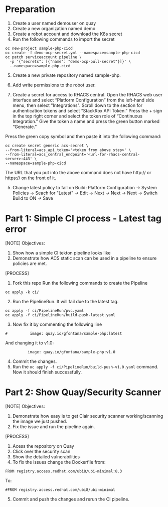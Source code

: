 
# Preparation

1. Create a user named demouser on quay
2. Create a new organization named demo
3. Create a robot account and download the K8s secret
4. Run the following commands to import the secret
```
oc new-project sample-php-cicd
oc create -f demo-ocp-secret.yml --namespace=sample-php-cicd
oc patch serviceaccount pipeline \
  -p '{"secrets": [{"name": "demo-ocp-pull-secret"}]}' \
  --namespace=sample-php-cicd
```
5. Create a new private repository named sample-php.
6. Add write permissions to the robot user. 


4. Create a secret for access to RHACS central. Open the RHACS web user interface and select “Platform Configuration” from the left-hand side menu, then select "Integrations". Scroll down to the section for authentication tokens and select “StackRox API Token.” Press the + sign in the top right corner and select the token role of “Continuous Integration.” Give the token a name and press the green button marked “Generate.” 

Press the green copy symbol and then paste it into the following command:

```
oc create secret generic acs-secret \
--from-literal=acs_api_token='<token from above step>' \
--from-literal=acs_central_endpoint='<url-for-rhacs-central-server>:443' \
--namespace=sample-php-cicd
```

The URL that you put into the above command does not have http:// or https:// on the front of it.

5. Change latest policy to fail on Build: Platform Configuration -> System Policies -> Seach for "Latest" -> Edit -> Next -> Next -> Next -> Switch Build to ON -> Save

# Part 1: Simple CI process - Latest tag error

[NOTE]
Objectives: 
1. Show how a simple CI tekton pipeline looks like
2. Demonstrate how ACS static scan can be used in a pipeline to ensure policies are met.

[PROCESS]
1. Fork this repo
Run the following commands to create the Pipeline
```
oc apply -k ci/
```

2. Run the PipelineRun. It will fail due to the latest tag.

```
oc apply -f ci/PipelineRun/pvc.yaml
oc apply -f ci/PipelineRun/build-push-latest.yaml 
```

3. Now fix it by commenting the following line
```
#          image: quay.io/gfontana/sample-php:latest
```

And changing it to v1.0:
```
          image: quay.io/gfontana/sample-php:v1.0 
```

4. Commit the changes.
5. Run the `oc apply -f ci/PipelineRun/build-push-v1.0.yaml` command. Now it should finish successfully.

# Part 2: Show Quay/Security Scanner

[NOTE]
Objectives: 
1. Demonstrate how easy is to get Clair security scanner working/scanning the image we just pushed.
2. Fix the issue and run the pipeline again.

[PROCESS]
1. Acess the repository on Quay
2. Click over the security scan
3. Show the detailed vulnerabilities
4. To fix the issues change the Dockerfile from:
```
FROM registry.access.redhat.com/ubi8/ubi-minimal:8.3
```

To:
```
#FROM registry.access.redhat.com/ubi8/ubi-minimal
```

5. Commit and push the changes and rerun the CI pipeline.
